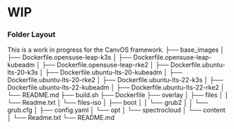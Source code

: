 # WIP




### Folder Layout
This is a work in progress for the CanvOS framework.
├── base_images
│   ├── Dockerfile.opensuse-leap-k3s
│   ├── Dockerfile.opensuse-leap-kubeadm
│   ├── Dockerfile.opensuse-leap-rke2
│   ├── Dockerfile.ubuntu-lts-20-k3s
│   ├── Dockerfile.ubuntu-lts-20-kubeadm
│   ├── Dockerfile.ubuntu-lts-20-rke2
│   ├── Dockerfile.ubuntu-lts-22-k3s
│   ├── Dockerfile.ubuntu-lts-22-kubeadm
│   ├── Dockerfile.ubuntu-lts-22-rke2
│   └── README.md
├── build.sh
├── Dockerfile
├── overlay
│   ├── files
│   │   └── Readme.txt
│   └── files-iso
│       ├── boot
│       │   └── grub2
│       │       └── grub.cfg
│       ├── config.yaml
│       └── opt
│           └── spectrocloud
│               └── content
│                   └── Readme.txt
└── README.md
